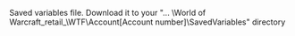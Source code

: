 Saved variables file.  Download it to your "... \World of Warcraft\_retail_\WTF\Account\[Account number]\SavedVariables\" directory
